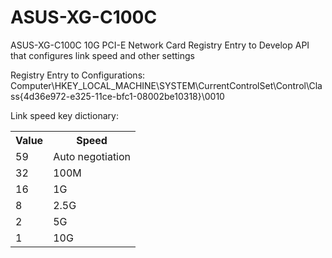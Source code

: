 # ASUS-XG-C100C
ASUS-XG-C100C 10G PCI-E Network Card Registry Entry to Develop API that configures link speed and other settings

Registry Entry to Configurations: Computer\HKEY_LOCAL_MACHINE\SYSTEM\CurrentControlSet\Control\Class{4d36e972-e325-11ce-bfc1-08002be10318}\0010

Link speed key dictionary: 

<table>
      <tr>
    <th>Value</th>
    <th>Speed</th>
    </tr>
  <tr>
    <td>59</td>
    <td>Auto negotiation</td>
    </tr>
    <tr>
    <td>32</td>
    <td>100M</td>
    </tr>
      <tr>
    <td>16</td>
    <td>1G</td>
    </tr>
      <tr>
    <td>8</td>
    <td>2.5G</td>
    </tr>
      <tr>
    <td>2</td>
    <td>5G</td>
    </tr>
      <tr>
    <td>1</td>
    <td>10G</td>
    </tr>

